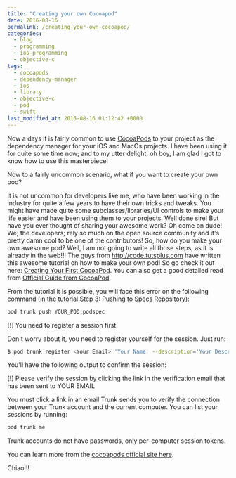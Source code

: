```yaml
---
title: "Creating your own Cocoapod"
date: 2016-08-16
permalink: /creating-your-own-cocoapod/
categories:
  - blog
  - programming
  - ios-programming
  - objective-c
tags:
  - cocoapods
  - dependency-manager
  - ios
  - library
  - objective-c
  - pod
  - swift
last_modified_at: 2016-08-16 01:12:42 +0000
---
```


Now a days it is fairly common to use [CocoaPods](https://cocoapods.org/) to your project as the dependency manager for your iOS and MacOs projects. I have been using it for quite some time now; and to my utter delight, oh boy, I am glad I got to know how to use this masterpiece!

Now to a fairly uncommon scenario, what if you want to create your own pod?

It is not uncommon for developers like me, who have been working in the industry for quite a few years to have their own tricks and tweaks. You might have made quite some subclasses/libraries/UI controls to make your life easier and have been using them to your projects. Well done sire! But have you ever thought of sharing your awesome work? Oh come on dude! We; the developers; rely so much on the open source community and it's pretty damn cool to be one of the contributors! So, how do you make your own awesome pod? Well, I am not going to write all those steps, as it is already in the web!!! The guys from http://code.tutsplus.com have written this awesome tutorial on how to make your own pod! So go check it out here: [Creating Your First CocoaPod](http://code.tutsplus.com/tutorials/creating-your-first-cocoapod--cms-24332).  You can also get a good detailed read from [Official Guide from CocoaPod](https://guides.cocoapods.org/making/making-a-cocoapod.html).

From the tutorial it is possible, you will face this error on the following command (in the tutorial Step 3: Pushing to Specs Repository):

```bash
pod trunk push YOUR_POD.podspec 
```

[!] You need to register a session first.

Don't worry about it, you need to register yourself for the session. Just run:

```bash
$ pod trunk register <Your Email> 'Your Name' --description='Your Description'
```

You'll have the following output to confirm the session:

[!] Please verify the session by clicking the link in the verification email that has been sent to YOUR EMAIL

You must click a link in an email Trunk sends you to verify the connection between your Trunk account and the current computer. You can list your sessions by running:

```bash
pod trunk me
```

Trunk accounts do not have passwords, only per-computer session tokens.

You can learn more from the [cocoapods official site here](https://guides.cocoapods.org/making/getting-setup-with-trunk.html).

Chiao!!!
